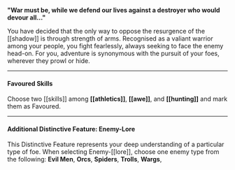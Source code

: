 **"War must be, while we defend our lives against a destroyer who would devour all…"**

You have decided that the only way to oppose the resurgence of the [[shadow]] is through strength of arms. Recognised as a valiant warrior among your people, you fight fearlessly, always seeking to face the enemy head-on. For you, adventure is synonymous with the pursuit of your foes, wherever they prowl or hide.

---

#### **Favoured Skills**  
Choose two [[skills]] among **[[athletics]]**, **[[awe]]**, and **[[hunting]]** and mark them as Favoured.

---

#### **Additional Distinctive Feature: Enemy-Lore**  
This Distinctive Feature represents your deep understanding of a particular type of foe. When selecting Enemy-[[lore]], choose one enemy type from the following: **Evil Men**, **Orcs**, **Spiders**, **Trolls**, **Wargs**,
